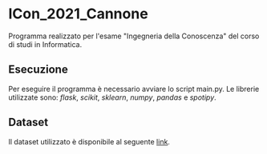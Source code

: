 # ICon_2021_Cannone
Programma realizzato per l'esame "Ingegneria della Conoscenza" del corso di studi in Informatica.
## Esecuzione
Per eseguire il programma è necessario avviare lo script main.py.
Le librerie utilizzate sono: *flask*, *scikit*, *sklearn*, *numpy*, *pandas* e *spotipy*.

## Dataset
Il dataset utilizzato è disponibile al seguente [link](https://www.kaggle.com/datasets/yamaerenay/spotify-dataset-19212020-600k-tracks).
